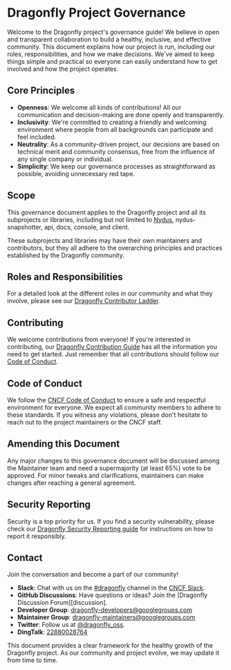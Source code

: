 # Dragonfly Project Governance

Welcome to the Dragonfly project's governance guide! We believe in open and transparent collaboration to build a healthy, inclusive, and effective community. This document explains how our project is run, including our roles, responsibilities, and how we make decisions. We've aimed to keep things simple and practical so everyone can easily understand how to get involved and how the project operates.

## Core Principles

- **Openness**: We welcome all kinds of contributions! All our communication and decision-making are done openly and transparently.
- **Inclusivity**: We're committed to creating a friendly and welcoming environment where people from all backgrounds can participate and feel included.
- **Neutrality**: As a community-driven project, our decisions are based on technical merit and community consensus, free from the influence of any single company or individual.
- **Simplicity**: We keep our governance processes as straightforward as possible, avoiding unnecessary red tape.

## Scope

This governance document applies to the Dragonfly project and all its subprojects or libraries, including but not limited to [Nydus](https://github.com/dragonflyoss/nydus), nydus-snapshotter, api, docs, console, and client.

These subprojects and libraries may have their own maintainers and contributors, but they all adhere to the overarching principles and practices established by the Dragonfly community.

## Roles and Responsibilities

For a detailed look at the different roles in our community and what they involve, please see our [Dragonfly Contributor Ladder](COMMUNITY_LADDER.md).

## Contributing

We welcome contributions from everyone! If you're interested in contributing, our [Dragonfly Contribution Guide](CONTRIBUTING.md) has all the information you need to get started. Just remember that all contributions should follow our [Code of Conduct](#code-of-conduct).

## Code of Conduct

We follow the [CNCF Code of Conduct](CODE_OF_CONDUCT.md) to ensure a safe and respectful environment for everyone. We expect all community members to adhere to these standards. If you witness any violations, please don't hesitate to reach out to the project maintainers or the CNCF staff.

## Amending this Document

Any major changes to this governance document will be discussed among the Maintainer team and need a supermajority (at least 65%) vote to be approved. For minor tweaks and clarifications, maintainers can make changes after reaching a general agreement.

## Security Reporting

Security is a top priority for us. If you find a security vulnerability, please check our [Dragonfly Security Reporting guide](SECURITY.md) for instructions on how to report it responsibly.

## Contact

Join the conversation and become a part of our community!

- **Slack**: Chat with us on the [#dragonfly](https://cloud-native.slack.com/messages/dragonfly/) channel in the [CNCF Slack](https://slack.cncf.io/).
- **GitHub Discussions**: Have questions or ideas? Join the [Dragonfly Discussion Forum][discussion].
- **Developer Group**: <dragonfly-developers@googlegroups.com>
- **Maintainer Group**: <dragonfly-maintainers@googlegroups.com>
- **Twitter**: Follow us at [@dragonfly_oss](https://twitter.com/dragonfly_oss).
- **DingTalk**: [22880028764](https://qr.dingtalk.com/action/joingroup?code=v1,k1,pkV9IbsSyDusFQdByPSK3HfCG61ZCLeb8b/lpQ3uUqI=&_dt_no_comment=1&origin=11)

This document provides a clear framework for the healthy growth of the Dragonfly project. As our community and project evolve, we may update it from time to time.
